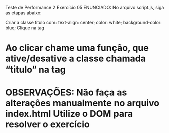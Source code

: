 Teste de Performance 2
Exercício 05
ENUNCIADO:
No arquivo script.js, siga as etapas abaixo:

Criar a classe titulo com:
text-align: center;
color: white;
background-color: blue;
Clique na tag <h1>
Ao clicar chame uma função, que ative/desative a classe chamada “titulo” na tag <h1>
OBSERVAÇÕES:
Não faça as alterações manualmente no arquivo index.html
Utilize o DOM para resolver o exercício

